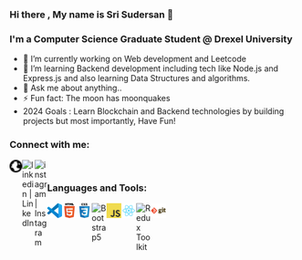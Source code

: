 ### Hi there , My name is Sri Sudersan 👋

### I'm a Computer Science Graduate Student @ Drexel University

- 🔭 I’m currently working on Web development and Leetcode
- 🌱 I’m learning Backend development including tech like Node.js and Express.js and also learning Data Structures and algorithms.
- 💬 Ask me about anything..
- ⚡ Fun fact: The moon has moonquakes
- 2024 Goals : Learn Blockchain and Backend technologies by building projects but most importantly, Have Fun!


### Connect with me:

[<img align="left" alt="portfolio | Portfolio" width="22px" src="https://raw.githubusercontent.com/iconic/open-iconic/master/svg/globe.svg" />][portfolio]
[<img align="left" alt="linkedin | LinkedIn" width="22px" src="https://cdn.jsdelivr.net/npm/simple-icons@v3/icons/linkedin.svg" />][linkedin]
[<img align="left" alt="instagram | Instagram" width="22px" src="https://cdn.jsdelivr.net/npm/simple-icons@v3/icons/instagram.svg" />][instagram]

<br />

### Languages and Tools:

<img align="left" alt="Visual Studio Code" width="26px" src="https://raw.githubusercontent.com/github/explore/80688e429a7d4ef2fca1e82350fe8e3517d3494d/topics/visual-studio-code/visual-studio-code.png" /><img align="left" alt="HTML5" width="26px" src="https://raw.githubusercontent.com/github/explore/80688e429a7d4ef2fca1e82350fe8e3517d3494d/topics/html/html.png" />
<img align="left" alt="CSS3" width="26px" src="https://raw.githubusercontent.com/github/explore/80688e429a7d4ef2fca1e82350fe8e3517d3494d/topics/css/css.png" />
<img align="left" alt="Bootstrap5" width="26px" src="https://user-images.githubusercontent.com/59435391/122651429-5b0e7980-d156-11eb-8e4b-6aa54f6ef96b.png" />
<img align="left" alt="JavaScript" width="26px" src="https://raw.githubusercontent.com/github/explore/80688e429a7d4ef2fca1e82350fe8e3517d3494d/topics/javascript/javascript.png" />
<img align="left" alt="React" width="26px" src="https://raw.githubusercontent.com/github/explore/80688e429a7d4ef2fca1e82350fe8e3517d3494d/topics/react/react.png" />
<img align="left" alt="Redux Toolkit" width="26px" src="https://user-images.githubusercontent.com/59435391/122651485-bc364d00-d156-11eb-91eb-becb6c981127.png" />
<img align="left" alt="Git" width="26px" src="https://raw.githubusercontent.com/github/explore/80688e429a7d4ef2fca1e82350fe8e3517d3494d/topics/git/git.png" />

<br />
<br />



[instagram]: https://www.instagram.com/sudershhh/
[linkedin]: https://www.linkedin.com/in/know-sri-sudersan/
[portfolio]: https://sri-sudersan.com/

